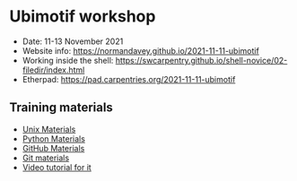 # Ubimotif workshop

* Date: 11-13 November 2021
* Website info: https://normandavey.github.io/2021-11-11-ubimotif
* Working inside the shell: https://swcarpentry.github.io/shell-novice/02-filedir/index.html
* Etherpad: https://pad.carpentries.org/2021-11-11-ubimotif


## Training materials
- [Unix Materials](https://swcarpentry.github.io/shell-novice/)
- [Python Materials](https://idpfun.github.io/IDP_Python/)
- [GitHub Materials](https://malvikasharan.github.io/developing_collaborative_document/)
- [Git materials](https://swcarpentry.github.io/git-novice/)
- [Video tutorial for it](https://www.youtube.com/watch?v=fTRtzsYo7Ho)
